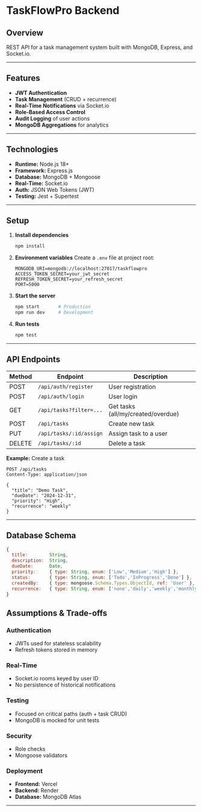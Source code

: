 # TaskFlowPro Backend

## Overview
REST API for a task management system built with MongoDB, Express, and Socket.io.

---

## Features
- **JWT Authentication**  
- **Task Management** (CRUD + recurrence)  
- **Real‑Time Notifications** via Socket.io  
- **Role‑Based Access Control**  
- **Audit Logging** of user actions  
- **MongoDB Aggregations** for analytics  

---

## Technologies
- **Runtime:** Node.js 18+  
- **Framework:** Express.js  
- **Database:** MongoDB + Mongoose  
- **Real‑Time:** Socket.io  
- **Auth:** JSON Web Tokens (JWT)  
- **Testing:** Jest + Supertest  

---

## Setup

1. **Install dependencies**  
   ```bash
   npm install
   ```

2. **Environment variables**
   Create a `.env` file at project root:

   ```env
   MONGODB_URI=mongodb://localhost:27017/taskflowpro  
   ACCESS_TOKEN_SECRET=your_jwt_secret  
   REFRESH_TOKEN_SECRET=your_refresh_secret  
   PORT=5000  
   ```

3. **Start the server**

   ```bash
   npm start       # Production
   npm run dev     # Development
   ```

4. **Run tests**

   ```bash
   npm test
   ```

---

## API Endpoints

| Method | Endpoint                | Description                        |
| ------ | ----------------------- | ---------------------------------- |
| POST   | `/api/auth/register`    | User registration                  |
| POST   | `/api/auth/login`       | User login                         |
| GET    | `/api/tasks?filter=...` | Get tasks (all/my/created/overdue) |
| POST   | `/api/tasks`            | Create new task                    |
| PUT    | `/api/tasks/:id/assign` | Assign task to a user              |
| DELETE | `/api/tasks/:id`        | Delete a task                      |

**Example:** Create a task

```http
POST /api/tasks
Content-Type: application/json

{
  "title": "Demo Task",
  "dueDate": "2024-12-31",
  "priority": "High",
  "recurrence": "weekly"
}
```

---

## Database Schema

```js
{
  title:        String,
  description:  String,
  dueDate:      Date,
  priority:     { type: String, enum: ['Low','Medium','High'] },
  status:       { type: String, enum: ['Todo','InProgress','Done'] },
  createdBy:    { type: mongoose.Schema.Types.ObjectId, ref: 'User' },
  recurrence:   { type: String, enum: ['none','daily','weekly','monthly'] }
}
```
## Assumptions & Trade‑offs

### Authentication

* JWTs used for stateless scalability
* Refresh tokens stored in memory

### Real‑Time

* Socket.io rooms keyed by user ID
* No persistence of historical notifications

### Testing

* Focused on critical paths (auth + task CRUD)
* MongoDB is mocked for unit tests

### Security

* Role checks 
* Mongoose validators 

### Deployment

* **Frontend:** Vercel
* **Backend:** Render
* **Database:** MongoDB Atlas

---

